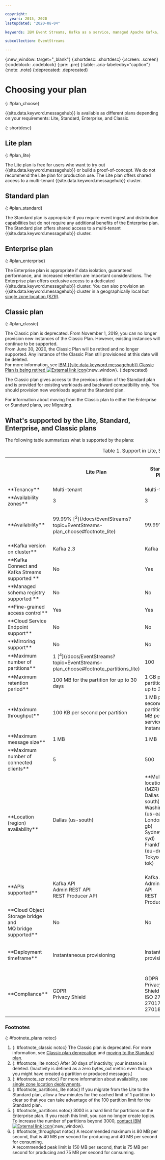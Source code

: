 ```yaml
---

copyright:
  years: 2015, 2020
lastupdated: "2020-08-04"

keywords: IBM Event Streams, Kafka as a service, managed Apache Kafka, plan. Enterprise, Standard, Lite

subcollection: EventStreams

---
```


{:new_window: target="_blank"}
{:shortdesc: .shortdesc}
{:screen: .screen}
{:codeblock: .codeblock}
{:pre: .pre}
{:table: .aria-labeledby="caption"}
{:note: .note}
{:deprecated: .deprecated}

# Choosing your plan 
{: #plan_choose}

{{site.data.keyword.messagehub}} is available as different plans depending on your requirements: Lite, Standard, Enterprise, and Classic. 

<!--
For information about the Classic plan, see
[Classic plan](/docs/EventStreams?topic=EventStreams-plan_choose_classic#plan_choose_classic).
-->
{: shortdesc}

## Lite plan
{: #plan_lite}

The Lite plan is free for users who want to try out {{site.data.keyword.messagehub}} or build a proof-of-concept. We do not recommend the Lite plan for production use. The Lite plan offers shared access to a multi-tenant {{site.data.keyword.messagehub}} cluster.

## Standard plan
{: #plan_standard}

The Standard plan is appropriate if you require event ingest and distribution capabilities but do not require any additional benefits of the Enterprise plan. The Standard plan offers shared access to a multi-tenant {{site.data.keyword.messagehub}} cluster.

## Enterprise plan 
{: #plan_enterprise}

The Enterprise plan is appropriate if data isolation, guaranteed performance, and increased retention are important considerations. The Enterprise plan offers exclusive access to a dedicated {{site.data.keyword.messagehub}} cluster. You can also provision an {{site.data.keyword.messagehub}} cluster in a geographically local but [single zone location (SZR)](/docs/EventStreams?topic=EventStreams-sla#sla_szr).

## Classic plan
{: #plan_classic}

The Classic plan is deprecated. From November 1, 2019, you can no longer provision new instances of the Classic Plan. However, existing instances will continue to be supported. <br/>From June 30, 2020, the Classic Plan will be retired and no longer supported. Any instance of the Classic Plan still provisioned at this date will be deleted.<br/>
For more information, see 
[IBM {{site.data.keyword.messagehub}} Classic Plan is being retired ![External link icon](../../icons/launch-glyph.svg "External link icon")](https://www.ibm.com/cloud/blog/announcements/ibm-event-streams-classic-plan-is-being-retired){:new_window}.
{:deprecated}

The Classic plan gives access to the previous edition of the Standard plan and is provided for existing workloads and backward compatibility only. You should provision new workloads against the Standard plan.

For information about moving from the Classic plan to either the Enterprise or Standard plans, see [Migrating](/docs/EventStreams?topic=EventStreams-plan_choose_classic#migrating_from_classic).


## What's supported by the Lite, Standard, Enterprise, and Classic plans

The following table summarizes what is supported by the plans:

<table>
    <caption>Table 1. Support in Lite, Standard, Enterprise, and Classic plans</caption>
      <tr>
	        <th></th>
		    <th>Lite Plan</th>
		    <th>Standard Plan</th>
	      	    <th>Enterprise Plan</th>
		    <th>Classic Plan [<sup>1</sup>](/docs/EventStreams?topic=EventStreams-plan_choose#footnote_classic)</th>
        </tr>
		<tr>
			<td>**Tenancy**</td>
			<td>Multi-tenant </td>
			<td>Multi-tenant </td>
			<td>Single tenant</td>			
			<td>Multi-tenant</td>
		</tr>
        <tr>
			<td>**Availability zones**</td>
			<td>3</td>
			<td>3</td>
			<td>3<br/>(1 in single zone locations)
			</td>
			<td>Not supported</td>
		</tr>
        <tr>
			<td>**Availability**</td>
			<td>99.99% [<sup>2</sup>](/docs/EventStreams?topic=EventStreams-plan_choose#footnote_lite)</td>
			<td>99.99%</td>
			<td>99.99%<br/>(99.9% in single zone locations) [<sup>3</sup>](/docs/EventStreams?topic=EventStreams-plan_choose#footnote_plans)</td>
			<td>99.5%</td>
		</tr>
	  		<tr>
			<td>**Kafka version on cluster**</td>
			<td>Kafka 2.3</td>
			<td>Kafka 2.3</td>
			<td>Kafka 2.3</td>
			<td>Kafka 1.1</td>
		</tr>
		<tr>
			<td>**Kafka Connect and Kafka Streams supported **</td>
			<td>No</td>
			<td>Yes</td>
			<td>Yes</td>
			<td>Yes</td>
		</tr>
		<tr>
			<td>**Managed schema registry supported **</td>
			<td>No</td>
			<td>No</td>
			<td>Yes</td>
			<td>No</td>
		</tr>
		<tr>
			<td>**Fine-grained access control**</td>
			<td>Yes</td>
			<td>Yes</td>
			<td>Yes</td>
			<td>No</td>
		</tr>
		<tr>
			<td>**Cloud Service Endpoint support**</td>
			<td>No</td>
			<td>No</td>
			<td>Yes</td>
			<td>No</td>
		</tr>
		<tr>
			<td>**Mirroring support**</td>
			<td>No</td>
			<td>No</td>
			<td>Yes</td>
			<td>No</td>
		</tr>
		<tr>
			<td>**Maximum number of partitions**</td>
			<td>1  [<sup>4</sup>](/docs/EventStreams?topic=EventStreams-plan_choose#footnote_partitions_lite)</td>
			<td>100</td>
			<td>3000 [<sup>5</sup>](/docs/EventStreams?topic=EventStreams-plan_choose#footnote_partitions)</td>
			<td>100</td>
		</tr>
		<tr>
			<td>**Maximum retention period**</td>
			<td>100 MB for the partition for up to 30 days </td>
			<td>1 GB per partition for up to 30 days </td>
			<td>2 TB of usable storage<!--Unlimited up to the storage limit of your plan --></td>
			<td>1 GB per partition for up to 30 days </td>
		</tr>
		<tr>
			<td>**Maximum throughput**</td>
			<td>100 KB per second per partition</td>
			<td>1 MB per second per partition (20 MB per service instance) </td>
			<td>80 MB per second per cluster (peak throughput of 150 MB per second) [<sup>6</sup>](/docs/EventStreams?topic=EventStreams-plan_choose#footnote_throughput)</td>
			<td>1 MB per second per partition</td>
		</tr>
		<tr>
			<td>**Maximum message size**</td>
			<td>1 MB</td>
			<td>1 MB</td>
			<td>1 MB</td>
			<td>1 MB</td>
		</tr>
		<tr>
			<td>**Maximum number of connected clients**</td>
			<td>5</td>
			<td>500</td>
			<td>10 000</td>
			<td>100</td>
		</tr>
		<tr>
			<td>**Location (region) availability**</td>
			<td>Dallas (us-south)</br>
			<br/>
			</td>
			<td>**Multizone location (MZR)**<br/>
			Dallas (us-south)</br>
			Washington (us-east)<br/>
			London (eu-gb)<br/>
			Sydney (au-syd)</br>
			Frankfurt (eu-de)<br/>
			Tokyo (jp-tok)<br/>
			<br/>
			</td>
			<td>**Multizone location (MZR)**</br>
			Dallas (us-south)</br>
			Washington (us-east)<br/>
			London (eu-gb)<br/>
			Sydney (au-syd)</br>
			Frankfurt (eu-de)<br/>
			Tokyo (jp-tok)<br/>
			<br/>
			**Single zone location (SZR)**</br>
			Seoul (seo01)<br/>
			Chennai (che01)<br/>
			<br/>
			</td>
			<td>Dallas (us-south)</br>
			London (eu-gb)</br>
			Sydney (au-syd)</br>
			Frankfurt (eu-de) - no {{site.data.keyword.mql}} API </td>
		</tr>
		<tr>
     	    <td>**APIs supported**</td>
			<td>Kafka API</br>
			Admin REST API<br/>
			REST Producer API</br>
		    </td>
			<td>Kafka API<br/>
			Admin REST API</br>
			REST Producer API</br>
			</td>
			<td>Kafka API</br>
			Admin REST API<br/>
			REST Producer API</br>
			Schema Registry API</br>
		    </td>
			<td>Kafka API</br>
			Admin REST API<br/>
			Kafka REST API</br>
			MQ Light API</br>
		    </td>
		</tr>
		</tr>
			<td>**Cloud Object Storage bridge and<br/>
			MQ bridge supported**</td>
			<td>No</td>
			<td>No</td>
			<td>No</td>
			<td>Yes</td>
		</tr>
		<tr>
			<td>**Deployment timeframe**</td>
			<td>Instantaneous provisioning</td>
			<td>Instantaneous provisioning</td>
			<td>Expect provisioning to take up to 3 hours. Because Enterprise has its own dedicated resources for each cluster, it requires more time for provisioning</td>
			<td>Instantaneous provisioning</td>
		</tr>
		<tr>
			<td>**Compliance**</td>
			<td>GDPR<br/>
Privacy Shield<br/></td>
			<td>GDPR<br/>
Privacy Shield<br/>
ISO 27001, 27017, 27018<br/></td>
			<td>GDPR<br/>
Privacy Shield<br/>
ISO 27001, 27017, 27018<br/>
SOC 1 Type 1<br/>
SOC 2 Type 1<br/>
HIPAA ready<br/>
PCI<br/>
</td>
			<td>GDPR<br/>
Privacy Shield<br/>
ISO 27001, 27017, 27018<br/></td>
		</tr>

</table>

### Footnotes
{: #footnote_plans notoc}

1. {: #footnote_classic notoc} The Classic plan is deprecated. For more information, see [Classic plan deprecation](/docs/EventStreams?topic=EventStreams-plan_choose#plan_classic) and [moving to the Standard plan](/docs/EventStreams?topic=EventStreams-plan_choose_classic#migrating_from_classic).
2. {: #footnote_lite notoc} After 30 days of inactivity, your instance is deleted. (Inactivity is defined as a zero bytes_out metric even though you might have created a partition or produced messages.)
3. {: #footnote_szr notoc} For more information about availability, see [single zone location deployments](/docs/EventStreams?topic=EventStreams-sla#sla_szr).
4. {: #footnote_partitions_lite notoc} If you migrate from the Lite to the Standard plan, allow a few minutes for the cached limit of 1 partition to clear so that you can take advantage of the 100 partition limit for the Standard plan.
5. {: #footnote_partitions notoc} 3000 is a hard limit for partitions on the Enterprise plan. If you reach this limit, you can no longer create topics. To increase the number of partitions beyond 3000, [contact IBM ![External link icon](../../icons/launch-glyph.svg "External link icon")](/docs/get-support?topic=get-support-getting-customer-support#using-avatar){:new_window}.
6. {: #footnote_throughput notoc} A recommended maximum is 80 MB per second, that is 40 MB per second for producing and 40 MB per second for consuming. <br/>
A recommended peak limit is 150 MB per second, that is 75 MB per second for producing and 75 MB per second for consuming.




<!--
## {{site.data.keyword.Bluemix_notm}} Public environment
{: notoc}

{{site.data.keyword.Bluemix_notm}} Public provides an
economical public cloud service where you pay for what you use and share infrastructure with
others.

In {{site.data.keyword.Bluemix_notm}} Public, the cost of
{{site.data.keyword.messagehub}} is determined by two factors: the
number of partitions that you use and the number of messages that you send and receive. There is no
charge for message data while it is retained on the topics, but the data that each partition retains
is capped at 1 GB.

For more information, see [{{site.data.keyword.Bluemix_notm}} Public ![External link icon](../../icons/launch-glyph.svg "External link icon")](https://www.ibm.com/cloud/free/){:new_window}.
-->

